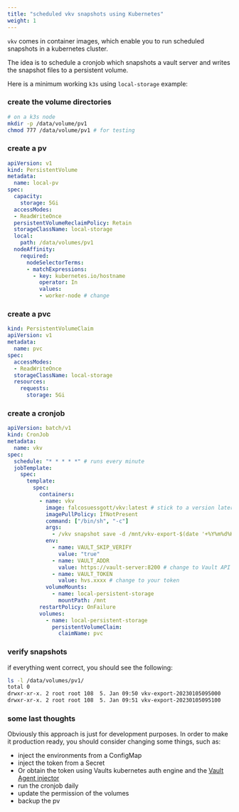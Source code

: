 ```yaml
---
title: "scheduled vkv snapshots using Kubernetes"
weight: 1
---
```


`vkv` comes in container images, which enable you to run scheduled snapshots in a kubernetes cluster. 

The idea is to schedule a cronjob which snapshots a vault server and writes the snapshot files to a persistent volume.

Here is a minimum working `k3s` using `local-storage` example:


### create the volume directories

```bash
# on a k3s node
mkdir -p /data/volume/pv1
chmod 777 /data/volume/pv1 # for testing
```

### create a pv

```yaml
apiVersion: v1
kind: PersistentVolume
metadata:
  name: local-pv
spec:
  capacity:
    storage: 5Gi
  accessModes:
  - ReadWriteOnce
  persistentVolumeReclaimPolicy: Retain
  storageClassName: local-storage
  local:
    path: /data/volumes/pv1
  nodeAffinity:
    required:
      nodeSelectorTerms:
      - matchExpressions:
        - key: kubernetes.io/hostname
          operator: In
          values:
          - worker-node # change
```

### create a pvc
```yaml
kind: PersistentVolumeClaim
apiVersion: v1
metadata:
  name: pvc
spec:
  accessModes:
  - ReadWriteOnce
  storageClassName: local-storage
  resources:
    requests:
      storage: 5Gi
```

### create a cronjob
```yaml
apiVersion: batch/v1
kind: CronJob
metadata:
  name: vkv
spec:
  schedule: "* * * * *" # runs every minute
  jobTemplate:
    spec:
      template:
        spec:
          containers:
          - name: vkv
            image: falcosuessgott/vkv:latest # stick to a version later
            imagePullPolicy: IfNotPresent
            command: ["/bin/sh", "-c"]
            args:
              - /vkv snapshot save -d /mnt/vkv-export-$(date '+%Y%m%d%H%M%S')
            env:
              - name: VAULT_SKIP_VERIFY
                value: "true"
              - name: VAULT_ADDR
                value: https://vault-server:8200 # change to Vault API address
              - name: VAULT_TOKEN
                value: hvs.xxxx # change to your token
            volumeMounts:
              - name: local-persistent-storage 
                mountPath: /mnt
          restartPolicy: OnFailure
          volumes:
            - name: local-persistent-storage
              persistentVolumeClaim:
                claimName: pvc
```

### verify snapshots
if everything went correct, you should see the following:

```bash
ls -l /data/volumes/pv1/
total 0
drwxr-xr-x. 2 root root 108  5. Jan 09:50 vkv-export-20230105095000
drwxr-xr-x. 2 root root 108  5. Jan 09:51 vkv-export-20230105095100
```

### some last thoughts
Obviously this approach is just for development purposes. In order to make it production ready, you should consider changing some things, such as:

* inject the environments from a ConfigMap
* inject the token from a Secret
* Or obtain the token using Vaults kubernetes auth engine and the [Vault Agent injector](https://developer.hashicorp.com/vault/docs/platform/k8s/injector)
* run the cronjob daily
* update the permission of the volumes
* backup the pv